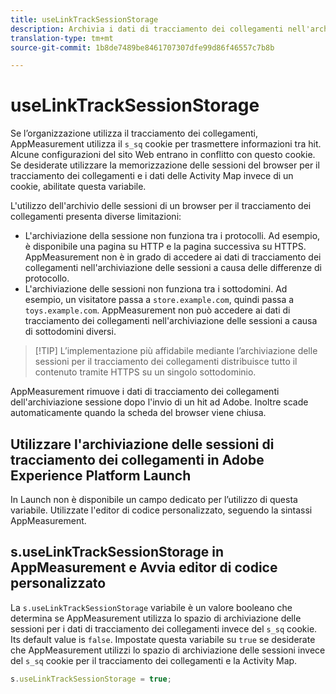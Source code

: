 ```yaml
---
title: useLinkTrackSessionStorage
description: Archivia i dati di tracciamento dei collegamenti nell'archivio delle sessioni invece di un cookie.
translation-type: tm+mt
source-git-commit: 1b8de7489be8461707307dfe99d86f46557c7b8b

---
```



# useLinkTrackSessionStorage

Se l’organizzazione utilizza il tracciamento dei collegamenti, AppMeasurement utilizza il `s_sq` cookie per trasmettere informazioni tra hit. Alcune configurazioni del sito Web entrano in conflitto con questo cookie. Se desiderate utilizzare la memorizzazione delle sessioni del browser per il tracciamento dei collegamenti e i dati delle Activity Map invece di un cookie, abilitate questa variabile.

L&#39;utilizzo dell&#39;archivio delle sessioni di un browser per il tracciamento dei collegamenti presenta diverse limitazioni:

* L&#39;archiviazione della sessione non funziona tra i protocolli. Ad esempio, è disponibile una pagina su HTTP e la pagina successiva su HTTPS. AppMeasurement non è in grado di accedere ai dati di tracciamento dei collegamenti nell&#39;archiviazione delle sessioni a causa delle differenze di protocollo.
* L&#39;archiviazione delle sessioni non funziona tra i sottodomini. Ad esempio, un visitatore passa a `store.example.com`, quindi passa a `toys.example.com`. AppMeasurement non può accedere ai dati di tracciamento dei collegamenti nell&#39;archiviazione delle sessioni a causa di sottodomini diversi.

> [!TIP] L’implementazione più affidabile mediante l’archiviazione delle sessioni per il tracciamento dei collegamenti distribuisce tutto il contenuto tramite HTTPS su un singolo sottodominio.

AppMeasurement rimuove i dati di tracciamento dei collegamenti dell&#39;archiviazione sessione dopo l&#39;invio di un hit ad Adobe. Inoltre scade automaticamente quando la scheda del browser viene chiusa.

## Utilizzare l&#39;archiviazione delle sessioni di tracciamento dei collegamenti in Adobe Experience Platform Launch

In Launch non è disponibile un campo dedicato per l’utilizzo di questa variabile. Utilizzate l&#39;editor di codice personalizzato, seguendo la sintassi AppMeasurement.

## s.useLinkTrackSessionStorage in AppMeasurement e Avvia editor di codice personalizzato

La `s.useLinkTrackSessionStorage` variabile è un valore booleano che determina se AppMeasurement utilizza lo spazio di archiviazione delle sessioni per i dati di tracciamento dei collegamenti invece del `s_sq` cookie. Its default value is `false`. Impostate questa variabile su `true` se desiderate che AppMeasurement utilizzi lo spazio di archiviazione delle sessioni invece del `s_sq` cookie per il tracciamento dei collegamenti e la Activity Map.

```js
s.useLinkTrackSessionStorage = true;
```
